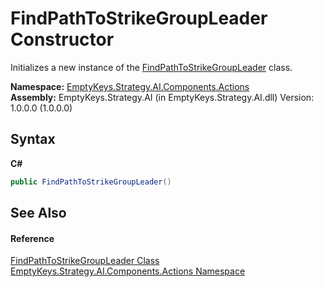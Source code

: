 # FindPathToStrikeGroupLeader Constructor 
 

Initializes a new instance of the <a href="T_EmptyKeys_Strategy_AI_Components_Actions_FindPathToStrikeGroupLeader">FindPathToStrikeGroupLeader</a> class.

**Namespace:**&nbsp;<a href="N_EmptyKeys_Strategy_AI_Components_Actions">EmptyKeys.Strategy.AI.Components.Actions</a><br />**Assembly:**&nbsp;EmptyKeys.Strategy.AI (in EmptyKeys.Strategy.AI.dll) Version: 1.0.0.0 (1.0.0.0)

## Syntax

**C#**<br />
``` C#
public FindPathToStrikeGroupLeader()
```


## See Also


#### Reference
<a href="T_EmptyKeys_Strategy_AI_Components_Actions_FindPathToStrikeGroupLeader">FindPathToStrikeGroupLeader Class</a><br /><a href="N_EmptyKeys_Strategy_AI_Components_Actions">EmptyKeys.Strategy.AI.Components.Actions Namespace</a><br />